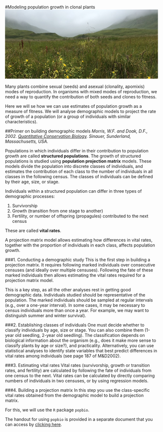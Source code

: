#Modeling population growth in clonal plants
![imageUnalaska](una.jpg)

Many plants combine sexual (seeds) and asexual (clonality, apomixis) modes of reproduction. In organisms with mixed modes of reproduction, we need a way to quantify the contribution of both seeds and clones to fitness.

Here we will se how we can use estimates of population growth as a measure of fitness. We will analyse demographic models to project the rate of growth of a population (or a group of individuals with similar characteristics).

##Primer on building demographic models
*Morris, W.F. and Doak, D.F., 2002. [Quantitative Conservation Biology](https://www.sinauer.com/quantitative-conservation-biology-theory-and-practice-of-population-viability-analysis.html). Sinauer, Sunderland, Massachusetts, USA.*

Populations in which individuals differ in their contribution to population growth are called **structured populations**. The growth of structured populations is studied using **population projection matrix** models. These models divide the population into discrete classes of individuals, and estimates the contribution of each class to the number of individuals in all classes in the following census. The classes of individuals can be defined by their age, size, or stage.

Individuals within a structured population can differ in three types of demographic processes:

1. Survivorship
2. Growth (transition from one stage to another)
3. Fertility, or number of offspring (propagules) contributed to the next census

These are called **vital rates**.

A projection matrix model allows estimating how differences in vital rates, together with the proportion of individuals in each class, affects population growth.

###1. Conducting a demographic study
This is the first step in building a projection matrix. It requires following marked individuals over consecutive censuses (and ideally over multiple censuses). Following the fate of these marked individuals then allows estimating the vital rates required for a projection matrix model.

This is a key step, as all the other analyses rest in getting good demographic data. Individuals studied should be representative of the population. The marked individuals should be sampled at regular intervals (e.g., over a one-year interval). In some cases, it may be necessary to census individuals more than once a year. For example, we may want to distinguish summer and winter survival).

###2. Establishing classes of individuals
One must decide whether to classify individuals by age, size or stage. You can also combine them (1-year old seedling, 2-year old seedling). The classification depends on biological information about the organism (e.g., does it make more sense to classify plants by age or size?), and practicality. Alternatively, you can use statistical analyses to identify state variables that best predict differences in vital rates among individuals (see page 187 of M&D2002).

###3. Estimating vital rates
Vital rates (survivorship, growth or transition rates, and fertility) are calculated by following the fate of individuals from one census to the next. Vital rates can be calculated by directly comparing numbers of individuals in two censuses, or by using regression models.

###4. Building a projection matrix
In this step you use the class-specific vital rates obtained from the demographic model to build a projection matrix.

For this, we will use the `R` package `popbio`.

The handout for using `popbio` is provided in a separate document that you can access by [clicking here](popbio-r.html).





  
  


